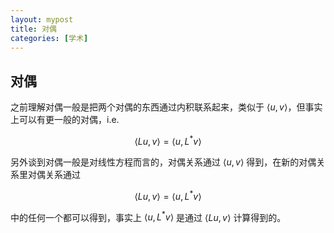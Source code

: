 ```yaml
---
layout: mypost
title: 对偶
categories: [学术]
---
```

## 对偶
之前理解对偶一般是把两个对偶的东西通过内积联系起来，类似于 $\langle u, v\rangle$，但事实上可以有更一般的对偶，i.e.

$$ \langle Lu,v \rangle= \langle u,L^*v \rangle$$

另外谈到对偶一般是对线性方程而言的，对偶关系通过 $\langle u, v\rangle$ 得到，在新的对偶关系里对偶关系通过

$$ \langle Lu,v \rangle= \langle u,L^*v \rangle$$

中的任何一个都可以得到，事实上 $\langle u,L^*v \rangle$ 是通过
$\langle Lu,v \rangle$ 计算得到的。


